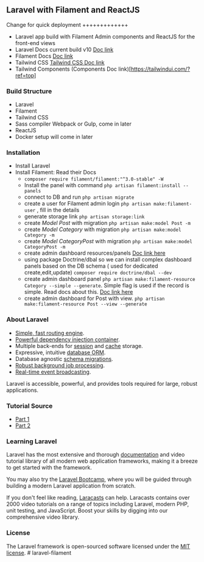 ## Laravel with Filament and ReactJS


Change for quick deployment +++++++++++++

- Laravel app build with Filament Admin components and ReactJS for the front-end views
- Laravel Docs current build v10 [Doc link](https://laravel.com)
- Filament Docs [Doc link](https://filamentphp.com/docs)
- Tailwind CSS [Tailwind CSS Doc link](https://tailwindcss.com/)
- Tailwind Components (Components Doc link)[https://tailwindui.com/?ref=top]

### Build Structure

- Laravel 
- Filament
- Tailwind CSS
- Sass compiler Webpack or Gulp, come in later
- ReactJS
- Docker setup will come in later


### Installation

- Install Laravel
- Install Filament: Read their Docs
    - `composer require filament/filament:"^3.0-stable" -W`
    - Install the panel with command `php artisan filament:install --panels`
    - connect to DB and run    `php artisan migrate`
    - create a user for Filament admin login `php artisan make:filament-user` , fill in the details
    - generate storage link `php artisan storage:link`
    - create *Model Post* with migration `php artisan make:model Post -m`
    - create *Model Category* with migration `php artisan make:model Category -m`
    - create *Model CategoryPost* with migration `php artisan make:model CategoryPost -m`
    - create admin dashboard resources/panels [Doc link here](https://filamentphp.com/docs/3.x/panels/resources/getting-started)
    - using package Doctrine/dbal so we can install complex dashboard panels based on the DB schema ( used for dedicated create,edit,update) `composer require doctrine/dbal --dev`
    - create admin dashboard panel `php artisan make:filament-resource Category --simple --generate`. Simple flag is used if the record is simple. Read docs about this. [Doc link here](https://filamentphp.com/docs/3.x/panels/resources/getting-started)
    - create admin dashboard for Post with view. `php artisan make:filament-resource Post --view --generate`


### About Laravel 

- [Simple, fast routing engine](https://laravel.com/docs/routing).
- [Powerful dependency injection container](https://laravel.com/docs/container).
- Multiple back-ends for [session](https://laravel.com/docs/session) and [cache](https://laravel.com/docs/cache) storage.
- Expressive, intuitive [database ORM](https://laravel.com/docs/eloquent).
- Database agnostic [schema migrations](https://laravel.com/docs/migrations).
- [Robust background job processing](https://laravel.com/docs/queues).
- [Real-time event broadcasting](https://laravel.com/docs/broadcasting).

Laravel is accessible, powerful, and provides tools required for large, robust applications.

### Tutorial Source

- [Part 1](https://www.youtube.com/watch?v=iVThaG_sAt0&list=PLl9U9DCkJjWnNDf_8mpNAnEeqIiljwDoE&index=103&t=1584s)
- [Part 2](https://www.youtube.com/watch?v=2ZkePm2D6SI&list=PLl9U9DCkJjWnNDf_8mpNAnEeqIiljwDoE&index=105&t=18s)

### Learning Laravel

Laravel has the most extensive and thorough [documentation](https://laravel.com/docs) and video tutorial library of all modern web application frameworks, making it a breeze to get started with the framework.

You may also try the [Laravel Bootcamp](https://bootcamp.laravel.com), where you will be guided through building a modern Laravel application from scratch.

If you don't feel like reading, [Laracasts](https://laracasts.com) can help. Laracasts contains over 2000 video tutorials on a range of topics including Laravel, modern PHP, unit testing, and JavaScript. Boost your skills by digging into our comprehensive video library.


### License

The Laravel framework is open-sourced software licensed under the [MIT license](https://opensource.org/licenses/MIT).
#   l a r a v e l - f i l a m e n t  
 